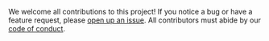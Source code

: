 We welcome all contributions to this project! If you notice a bug or have a 
feature request, please [open up an issue](https://github.com/ubco-mds-2021-labs/dashboard1-group-c/issues). 
All contributors must abide by our [code of conduct](https://github.com/ubco-mds-2021-labs/dashboard1-group-c/blob/main/CONTRIBUTING.md).